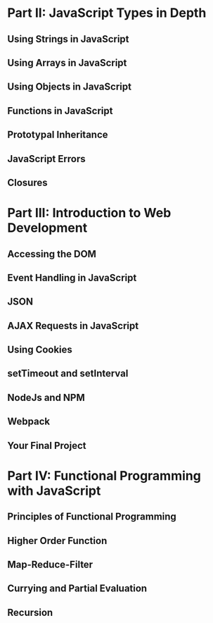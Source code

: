 
# Part II: JavaScript Types in Depth

## Using Strings in JavaScript

## Using Arrays in JavaScript

## Using Objects in JavaScript

## Functions in JavaScript

## Prototypal Inheritance

## JavaScript Errors

## Closures

# Part III: Introduction to Web Development

## Accessing the DOM

## Event Handling in JavaScript

## JSON

## AJAX Requests in JavaScript

## Using Cookies

## setTimeout and setInterval

## NodeJs and NPM

## Webpack

## Your Final Project

# Part IV: Functional Programming with JavaScript

## Principles of Functional Programming

## Higher Order Function

## Map-Reduce-Filter

## Currying and Partial Evaluation

## Recursion
